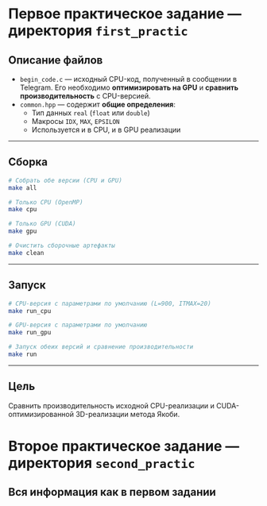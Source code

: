 # Первое практическое задание — директория `first_practic`

## Описание файлов

- `begin_code.c` — исходный CPU-код, полученный в сообщении в Telegram. Его необходимо **оптимизировать на GPU** и **сравнить производительность** с CPU-версией.
- `common.hpp` — содержит **общие определения**:
  - Тип данных `real` (`float` или `double`)
  - Макросы `IDX`, `MAX`, `EPSILON`
  - Используется и в CPU, и в GPU реализации

---

## Сборка

```bash
# Собрать обе версии (CPU и GPU)
make all

# Только CPU (OpenMP)
make cpu

# Только GPU (CUDA)
make gpu

# Очистить сборочные артефакты
make clean
```

---

##  Запуск

```bash
# CPU-версия с параметрами по умолчанию (L=900, ITMAX=20)
make run_cpu

# GPU-версия с параметрами по умолчанию
make run_gpu

# Запуск обеих версий и сравнение производительности
make run
```

---

##  Цель

Сравнить производительность исходной CPU-реализации и CUDA-оптимизированной 3D-реализации метода Якоби.






# Второе практическое задание — директория `second_practic`
  ## Вся информация как в первом задании

